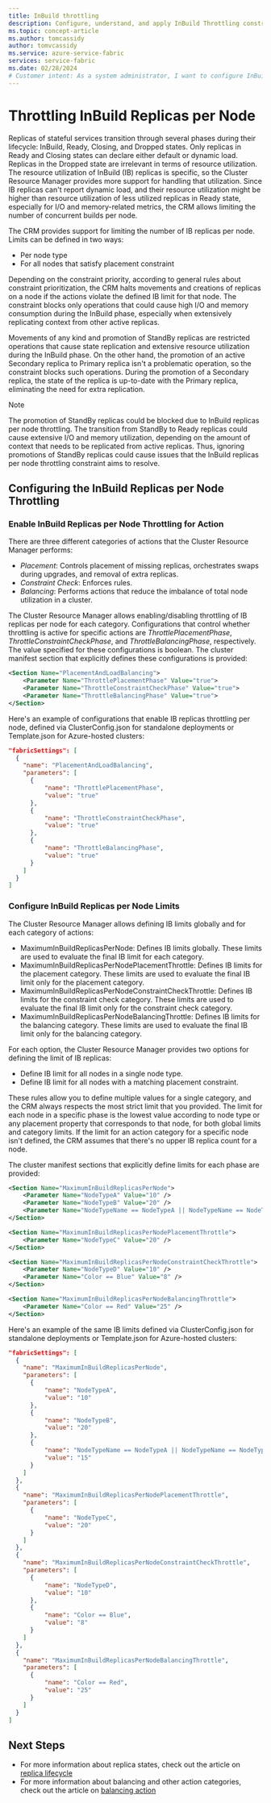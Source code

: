 ```yaml
---
title: InBuild throttling
description: Configure, understand, and apply InBuild Throttling constraint.
ms.topic: concept-article
ms.author: tomcassidy
author: tomvcassidy
ms.service: azure-service-fabric
services: service-fabric
ms.date: 02/28/2024
# Customer intent: As a system administrator, I want to configure InBuild throttling limits for replicas per node, so that I can manage resource utilization effectively during the InBuild phase and prevent performance degradation due to excessive I/O and memory consumption.
---
```


# Throttling InBuild Replicas per Node

Replicas of stateful services transition through several phases during their lifecycle: InBuild, Ready, Closing, and Dropped states. Only replicas in Ready and Closing states can declare either default or dynamic load. Replicas in the Dropped state are irrelevant in terms of resource utilization. The resource utilization of InBuild (IB) replicas is specific, so the Cluster Resource Manager provides more support for handling that utilization. Since IB replicas can't report dynamic load, and their resource utilization might be higher than resource utilization of less utilized replicas in Ready state, especially for I/O and memory-related metrics, the CRM allows limiting the number of concurrent builds per node.

The CRM provides support for limiting the number of IB replicas per node. Limits can be defined in two ways:
* Per node type
* For all nodes that satisfy placement constraint

Depending on the constraint priority, according to general rules about constraint prioritization, the CRM halts movements and creations of replicas on a node if the actions violate the defined IB limit for that node. The constraint blocks only operations that could cause high I/O and memory consumption during the InBuild phase, especially when extensively replicating context from other active replicas.

Movements of any kind and promotion of StandBy replicas are restricted operations that cause state replication and extensive resource utilization during the InBuild phase. On the other hand, the promotion of an active Secondary replica to Primary replica isn't a problematic operation, so the constraint blocks such operations. During the promotion of a Secondary replica, the state of the replica is up-to-date with the Primary replica, eliminating the need for extra replication.   

> [!NOTE]
> The promotion of StandBy replicas could be blocked due to InBuild replicas per node throttling. The transition from StandBy to Ready replicas could cause extensive I/O and memory utilization, depending on the amount of context that needs to be replicated from active replicas. Thus, ignoring promotions of StandBy replicas could cause issues that the InBuild replicas per node throttling constraint aims to resolve.   
>

## Configuring the InBuild Replicas per Node Throttling

### Enable InBuild Replicas per Node Throttling for Action

There are three different categories of actions that the Cluster Resource Manager performs:

* _Placement_: Controls placement of missing replicas, orchestrates swaps during upgrades, and removal of extra replicas.
* _Constraint Check_: Enforces rules.
* _Balancing_: Performs actions that reduce the imbalance of total node utilization in a cluster.

The Cluster Resource Manager allows enabling/disabling throttling of IB replicas per node for each category. Configurations that control whether throttling is active for specific actions are *ThrottlePlacementPhase*, *ThrottleConstraintCheckPhase*, and *ThrottleBalancingPhase*, respectively. The value specified for these configurations is boolean. The cluster manifest section that explicitly defines these configurations is provided:

```xml
<Section Name="PlacementAndLoadBalancing">
    <Parameter Name="ThrottlePlacementPhase" Value="true">
    <Parameter Name="ThrottleConstraintCheckPhase" Value="true">
    <Parameter Name="ThrottleBalancingPhase" Value="true">
</Section>
```

Here's an example of configurations that enable IB replicas throttling per node, defined via ClusterConfig.json for standalone deployments or Template.json for Azure-hosted clusters:

```json
"fabricSettings": [
  {
    "name": "PlacementAndLoadBalancing",
    "parameters": [
      {
          "name": "ThrottlePlacementPhase",
          "value": "true"
      },
      {
          "name": "ThrottleConstraintCheckPhase",
          "value": "true"
      },
      {
          "name": "ThrottleBalancingPhase",
          "value": "true"
      }
    ]
  }
]
```

### Configure InBuild Replicas per Node Limits

The Cluster Resource Manager allows defining IB limits globally and for each category of actions:

* MaximumInBuildReplicasPerNode: Defines IB limits globally. These limits are used to evaluate the final IB limit for each category.
* MaximumInBuildReplicasPerNodePlacementThrottle: Defines IB limits for the placement category. These limits are used to evaluate the final IB limit only for the placement category.
* MaximumInBuildReplicasPerNodeConstraintCheckThrottle: Defines IB limits for the constraint check category. These limits are used to evaluate the final IB limit only for the constraint check category.
* MaximumInBuildReplicasPerNodeBalancingThrottle: Defines IB limits for the balancing category. These limits are used to evaluate the final IB limit only for the balancing category.

For each option, the Cluster Resource Manager provides two options for defining the limit of IB replicas:

* Define IB limit for all nodes in a single node type.
* Define IB limit for all nodes with a matching placement constraint.

These rules allow you to define multiple values for a single category, and the CRM always respects the most strict limit that you provided. The limit for each node in a specific phase is the lowest value according to node type or any placement property that corresponds to that node, for both global limits and category limits. If the limit for an action category for a specific node isn't defined, the CRM assumes that there's no upper IB replica count for a node.

The cluster manifest sections that explicitly define limits for each phase are provided:

```xml
<Section Name="MaximumInBuildReplicasPerNode">
    <Parameter Name="NodeTypeA" Value="10" />
    <Parameter Name="NodeTypeB" Value="20" />
    <Parameter Name="NodeTypeName == NodeTypeA || NodeTypeName == NodeTypeC" Value="15" />
</Section>

<Section Name="MaximumInBuildReplicasPerNodePlacementThrottle">
    <Parameter Name="NodeTypeC" Value="20" />
</Section>

<Section Name="MaximumInBuildReplicasPerNodeConstraintCheckThrottle">
    <Parameter Name="NodeTypeD" Value="10" />
    <Parameter Name="Color == Blue" Value="8" />
</Section>

<Section Name="MaximumInBuildReplicasPerNodeBalancingThrottle">
    <Parameter Name="Color == Red" Value="25" />
</Section>
```

Here's an example of the same IB limits defined via ClusterConfig.json for standalone deployments or Template.json for Azure-hosted clusters:

```json
"fabricSettings": [
  {
    "name": "MaximumInBuildReplicasPerNode",
    "parameters": [
      {
          "name": "NodeTypeA",
          "value": "10"
      },
      {
          "name": "NodeTypeB",
          "value": "20"
      },
      {
          "name": "NodeTypeName == NodeTypeA || NodeTypeName == NodeTypeC",
          "value": "15"
      }
    ]
  },
  {
    "name": "MaximumInBuildReplicasPerNodePlacementThrottle",
    "parameters": [
      {
          "name": "NodeTypeC",
          "value": "20"
      }
    ]
  },
  {
    "name": "MaximumInBuildReplicasPerNodeConstraintCheckThrottle",
    "parameters": [
      {
          "name": "NodeTypeD",
          "value": "10"
      },
      {
          "name": "Color == Blue",
          "value": "8"
      }
    ]
  },
  {
    "name": "MaximumInBuildReplicasPerNodeBalancingThrottle",
    "parameters": [
      {
          "name": "Color == Red",
          "value": "25"
      }
    ]
  }
]
```

## Next Steps
- For more information about replica states, check out the article on [replica lifecycle](service-fabric-concepts-replica-lifecycle.md)
- For more information about balancing and other action categories, check out the article on [balancing action](service-fabric-cluster-resource-manager-balancing.md) 
